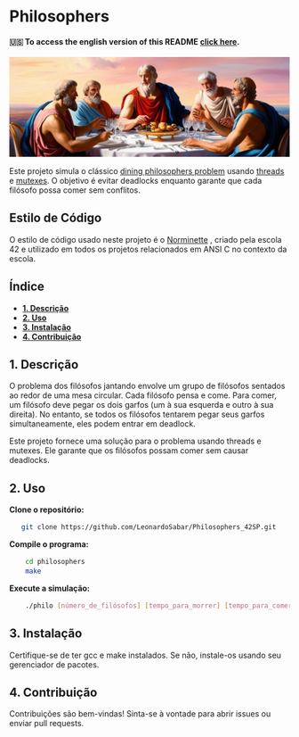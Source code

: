 # Philosophers
####   🇺🇸 To access the english version of this README [click here](https://github.com/LeonardoSabar/Philosophers_42SP/blob/GitHub_Version/README-PTBR.md).
<p align="center">
<img src="https://github.com/LeonardoSabar/Philosophers_42SP/blob/GitHub_Version/utils/philos.jpeg" width="800px" alt="mandatory"/><br>
</p>

Este projeto simula o clássico [dining philosophers problem](https://en.wikipedia.org/wiki/Dining_philosophers_problem) usando [threads](https://en.wikipedia.org/wiki/Thread_(computing)) e [mutexes](https://en.wikipedia.org/wiki/Mutual_exclusion). O objetivo é evitar deadlocks enquanto garante que cada filósofo possa comer sem conflitos.

## Estilo de Código
O estilo de código usado neste projeto é o [Norminette](https://github.com/42School/norminette) , criado pela escola 42 e utilizado em todos os projetos relacionados em ANSI C no contexto da escola.

## Índice

- [**1. Descrição**](#1-description)
- [**2. Uso**](#2-Usage)
- [**3. Instalação**](#3-installation)
- [**4. Contribuição**](#4-contributing)

## 1. Descrição

O problema dos filósofos jantando envolve um grupo de filósofos sentados ao redor de uma mesa circular. Cada filósofo pensa e come. Para comer, um filósofo deve pegar os dois garfos (um à sua esquerda e outro à sua direita). No entanto, se todos os filósofos tentarem pegar seus garfos simultaneamente, eles podem entrar em deadlock.

Este projeto fornece uma solução para o problema usando threads e mutexes. Ele garante que os filósofos possam comer sem causar deadlocks.

## 2. Uso

**Clone o repositório:**
```sh
   git clone https://github.com/LeonardoSabar/Philosophers_42SP.git
```

**Compile o programa:**
```sh
    cd philosophers
    make
```

**Execute a simulação:**
```sh
    ./philo [número_de_filósofos] [tempo_para_morrer] [tempo_para_comer] [tempo_para_dormir] [número_de_vezes_que_cada_filósofo_deve_comer]
```

## 3. Instalação
Certifique-se de ter gcc e make instalados. Se não, instale-os usando seu gerenciador de pacotes.

## 4. Contribuição
Contribuições são bem-vindas! Sinta-se à vontade para abrir issues ou enviar pull requests.
